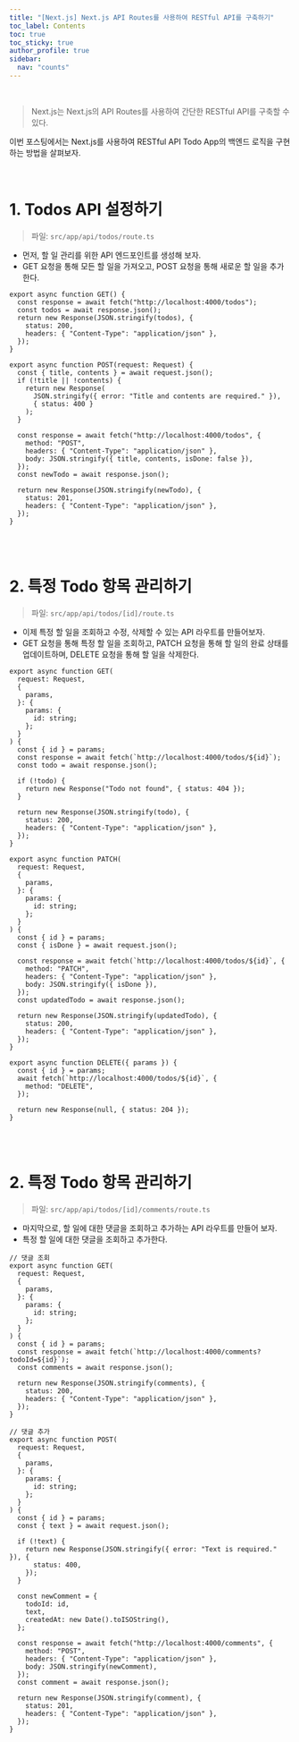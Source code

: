 ```yaml
---
title: "[Next.js] Next.js API Routes를 사용하여 RESTful API를 구축하기"
toc_label: Contents
toc: true
toc_sticky: true
author_profile: true
sidebar:
  nav: "counts"
---
```


<br>

> Next.js는 Next.js의 API Routes를 사용하여 간단한 RESTful API를 구축할 수 있다.

이번 포스팅에서는 Next.js를 사용하여 RESTful API Todo App의 백엔드 로직을 구현하는 방법을 살펴보자.

<br>

# 1. Todos API 설정하기

> 파일: `src/app/api/todos/route.ts`

- 먼저, 할 일 관리를 위한 API 엔드포인트를 생성해 보자.
- GET 요청을 통해 모든 할 일을 가져오고, POST 요청을 통해 새로운 할 일을 추가한다.

```tsx
export async function GET() {
  const response = await fetch("http://localhost:4000/todos");
  const todos = await response.json();
  return new Response(JSON.stringify(todos), {
    status: 200,
    headers: { "Content-Type": "application/json" },
  });
}

export async function POST(request: Request) {
  const { title, contents } = await request.json();
  if (!title || !contents) {
    return new Response(
      JSON.stringify({ error: "Title and contents are required." }),
      { status: 400 }
    );
  }

  const response = await fetch("http://localhost:4000/todos", {
    method: "POST",
    headers: { "Content-Type": "application/json" },
    body: JSON.stringify({ title, contents, isDone: false }),
  });
  const newTodo = await response.json();

  return new Response(JSON.stringify(newTodo), {
    status: 201,
    headers: { "Content-Type": "application/json" },
  });
}
```

<br><br>

# 2. 특정 Todo 항목 관리하기

> 파일: `src/app/api/todos/[id]/route.ts`

- 이제 특정 할 일을 조회하고 수정, 삭제할 수 있는 API 라우트를 만들어보자.
- GET 요청을 통해 특정 할 일을 조회하고, PATCH 요청을 통해 할 일의 완료 상태를 업데이트하며, DELETE 요청을 통해 할 일을 삭제한다.

```tsx
export async function GET(
  request: Request,
  {
    params,
  }: {
    params: {
      id: string;
    };
  }
) {
  const { id } = params;
  const response = await fetch(`http://localhost:4000/todos/${id}`);
  const todo = await response.json();

  if (!todo) {
    return new Response("Todo not found", { status: 404 });
  }

  return new Response(JSON.stringify(todo), {
    status: 200,
    headers: { "Content-Type": "application/json" },
  });
}

export async function PATCH(
  request: Request,
  {
    params,
  }: {
    params: {
      id: string;
    };
  }
) {
  const { id } = params;
  const { isDone } = await request.json();

  const response = await fetch(`http://localhost:4000/todos/${id}`, {
    method: "PATCH",
    headers: { "Content-Type": "application/json" },
    body: JSON.stringify({ isDone }),
  });
  const updatedTodo = await response.json();

  return new Response(JSON.stringify(updatedTodo), {
    status: 200,
    headers: { "Content-Type": "application/json" },
  });
}

export async function DELETE({ params }) {
  const { id } = params;
  await fetch(`http://localhost:4000/todos/${id}`, {
    method: "DELETE",
  });

  return new Response(null, { status: 204 });
}
```

<br><br>

# 2. 특정 Todo 항목 관리하기

> 파일: `src/app/api/todos/[id]/comments/route.ts`

- 마지막으로, 할 일에 대한 댓글을 조회하고 추가하는 API 라우트를 만들어 보자.
- 특정 할 일에 대한 댓글을 조회하고 추가한다.

```tsx
// 댓글 조회
export async function GET(
  request: Request,
  {
    params,
  }: {
    params: {
      id: string;
    };
  }
) {
  const { id } = params;
  const response = await fetch(`http://localhost:4000/comments?todoId=${id}`);
  const comments = await response.json();

  return new Response(JSON.stringify(comments), {
    status: 200,
    headers: { "Content-Type": "application/json" },
  });
}

// 댓글 추가
export async function POST(
  request: Request,
  {
    params,
  }: {
    params: {
      id: string;
    };
  }
) {
  const { id } = params;
  const { text } = await request.json();

  if (!text) {
    return new Response(JSON.stringify({ error: "Text is required." }), {
      status: 400,
    });
  }

  const newComment = {
    todoId: id,
    text,
    createdAt: new Date().toISOString(),
  };

  const response = await fetch("http://localhost:4000/comments", {
    method: "POST",
    headers: { "Content-Type": "application/json" },
    body: JSON.stringify(newComment),
  });
  const comment = await response.json();

  return new Response(JSON.stringify(comment), {
    status: 201,
    headers: { "Content-Type": "application/json" },
  });
}
```

<br>
